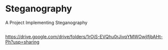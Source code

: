 # Steganography
A Project Implementing Steganography 

<img src="">


https://drive.google.com/drive/folders/1rOjS-EVQhu0rJivqYMWOwjlfjbAHt-Ph?usp=sharing
